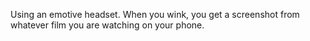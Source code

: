 Using an emotive headset. When you wink, you get a screenshot from whatever film you are watching on your phone.